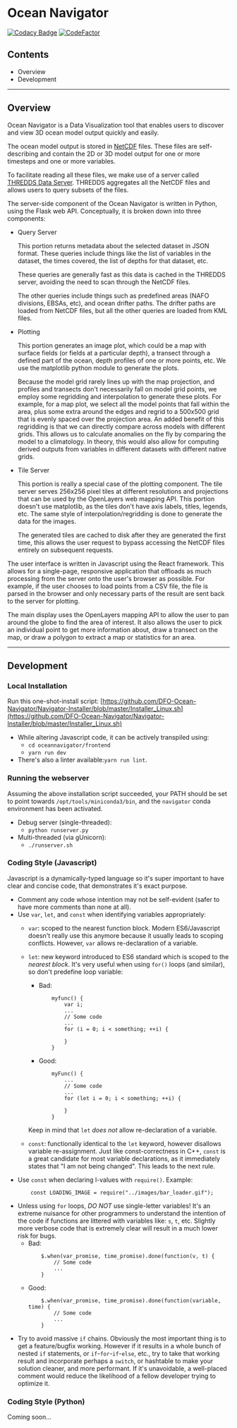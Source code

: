 # Ocean Navigator

[![Codacy Badge](https://api.codacy.com/project/badge/Grade/13f9b6c4f4b343e78806c82ee0ffce34)](https://www.codacy.com/project/oceandatamap/Ocean-Data-Map-Project/dashboard?utm_source=github.com&amp;utm_medium=referral&amp;utm_content=DFO-Ocean-Navigator/Ocean-Data-Map-Project&amp;utm_campaign=Badge_Grade_Dashboard)
[![CodeFactor](https://www.codefactor.io/repository/github/dfo-ocean-navigator/ocean-data-map-project/badge)](https://www.codefactor.io/repository/github/dfo-ocean-navigator/ocean-data-map-project)

## Contents
* Overview
* Development

---

## Overview

Ocean Navigator is a Data Visualization tool that enables users to discover and view 3D ocean model output quickly and easily.

The ocean model output is stored in [NetCDF](https://en.wikipedia.org/wiki/NetCDF) files. These files are self-describing and contain the 2D or 3D model output for one or more timesteps and one or more variables.

To facilitate reading all these files, we make use of a server called [THREDDS Data Server](http://www.unidata.ucar.edu/software/thredds/current/tds/). THREDDS aggregates all the NetCDF files and allows users to query subsets of the files.

The server-side component of the Ocean Navigator is written in Python, using the Flask web API. Conceptually, it is broken down into three components:

-	Query Server

	This portion returns metadata about the selected dataset in JSON format. These queries include things like the list of variables in the dataset, the times covered, the list of depths for that dataset, etc.

	These queries are generally fast as this data is cached in the THREDDS server, avoiding the need to scan through the NetCDF files.

	The other queries include things such as predefined areas (NAFO divisions, EBSAs, etc), and ocean drifter paths. The drifter paths are loaded from NetCDF files, but all the other queries are loaded from KML files.

-	Plotting

	This portion generates an image plot, which could be a map with surface fields (or fields at a particular depth), a transect through a defined part of the ocean, depth profiles of one or more points, etc. We use the matplotlib python module to generate the plots.

	Because the model grid rarely lines up with the map projection, and profiles and transects don't necessarily fall on model grid points, we employ some regridding and interpolation to generate these plots. For example, for a map plot, we select all the model points that fall within the area, plus some extra around the edges and regrid to a 500x500 grid that is evenly spaced over the projection area. An added benefit of this regridding is that we can directly compare across models with different grids. This allows us to calculate anomalies on the fly by comparing the model to a climatology. In theory, this would also allow for computing derived outputs from variables in different datasets with different native grids.

-	Tile Server

	This portion is really a special case of the plotting component. The tile server serves 256x256 pixel tiles at different resolutions and projections that can be used by the OpenLayers web mapping API. This portion doesn't use matplotlib, as the tiles don't have axis labels, titles, legends, etc. The same style of interpolation/regridding is done to generate the data for the images.

	The generated tiles are cached to disk after they are generated the first time, this allows the user request to bypass accessing the NetCDF files entirely on subsequent requests.

The user interface is written in Javascript using the React framework. This allows for a single-page, responsive application that offloads as much processing from the server onto the user's browser as possible. For example, if the user chooses to load points from a CSV file, the file is parsed in the browser and only necessary parts of the result are sent back to the server for plotting.

The main display uses the OpenLayers mapping API to allow the user to pan around the globe to find the area of interest. It also allows the user to pick an individual point to get more information about, draw a transect on the map, or draw a polygon to extract a map or statistics for an area.

---

## Development

### Local Installation
Run this one-shot-install script:
[https://github.com/DFO-Ocean-Navigator/Navigator-Installer/blob/master/Installer_Linux.sh](https://github.com/DFO-Ocean-Navigator/Navigator-Installer/blob/master/Installer_Linux.sh)

* While altering Javascript code, it can be actively transpiled using:
	* `cd oceannavigator/frontend`
	* `yarn run dev`
* There's also a linter available:`yarn run lint`.

### Running the webserver
Assuming the above installation script succeeded, your PATH should be set to point towards `/opt/tools/miniconda3/bin`, and the `navigator` conda environment has been activated.
* Debug server (single-threaded):
	* `python runserver.py`
* Multi-threaded (via gUnicorn):
	* `./runserver.sh`

### Coding Style (Javascript)
Javascript is a dynamically-typed language so it's super important to have clear and concise code, that demonstrates it's exact purpose.

* Comment any code whose intention may not be self-evident (safer to have more comments than none at all).
* Use `var`, `let`, and `const` when identifying variables appropriately:
	* `var`: scoped to the nearest function block. Modern ES6/Javascript doesn't really use this anymore because it usually leads to scoping conflicts. However, `var` allows re-declaration of a variable.
	* `let`: new keyword introduced to ES6 standard which is scoped to the *nearest block*. It's very useful when using `for()` loops (and similar), so don't predefine loop variable:

		* Bad:
			```
				myfunc() {
					var i;
					...
					// Some code
					...
					for (i = 0; i < something; ++i) {

					}
				}
			```
		* Good:
			```
				myFunc() {
					...
					// Some code
					...
					for (let i = 0; i < something; ++i) {

					}
				}
			```
		
		Keep in mind that `let` *does not* allow re-declaration of a variable.

	* `const`: functionally identical to the `let` keyword, however disallows variable re-assignment. Just like const-correctness in C++, `const` is a great candidate for most variable declarations, as it immediately states that "I am not being changed". This leads to the next rule.
* Use `const` when declaring l-values with `require()`. Example:
	```
		const LOADING_IMAGE = require("../images/bar_loader.gif");
	```
* Unless using `for` loops, *DO NOT* use single-letter variables! It's an extreme nuisance for other programmers to understand the intention of the code if functions are littered with variables like: `s`, `t`, etc. Slightly more verbose code that is extremely clear will result in a much lower risk for bugs.
	* Bad:
		```
			$.when(var_promise, time_promise).done(function(v, t) {
				// Some code
				...
			}
		```
	* Good:
		```
			$.when(var_promise, time_promise).done(function(variable, time) {
				// Some code
				...
			}

		```
* Try to avoid massive `if` chains. Obviously the most important thing is to get a feature/bugfix working. However if it results in a whole bunch of nested `if` statements, or `if`-`for`-`if`-`else`, etc., try to take that working result and incorporate perhaps a `switch`, or hashtable to make your solution cleaner, and more performant. If it's unavoidable, a well-placed comment would reduce the likelihood of a fellow developer trying to optimize it.

### Coding Style (Python)
Coming soon...
